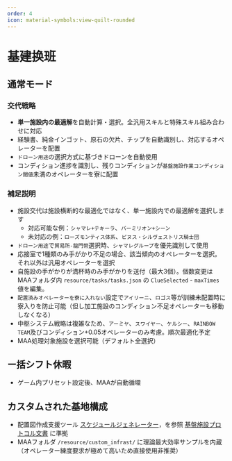 ```yaml
---
order: 4
icon: material-symbols:view-quilt-rounded
---
```


# 基建换班

## 通常モード

### 交代戦略

- **単一施設内の最適解**を自動計算・選択。全汎用スキルと特殊スキル組み合わせに対応
- 経験書、純金インゴット、原石の欠片、チップを自動識別し、対応するオペレーターを配置
- `ドローン用途`の選択方式に基づきドローンを自動使用
- コンディション進捗を識別し、残りコンディションが`基盤施設作業コンディション閾値`未満のオペレーターを寮に配置

### 補足説明

- 施設交代は施設横断的な最適化ではなく、単一施設内での最適解を選択します
  - 対応可能な例：`シャマレ+テキーラ`、`バーミリオン+シーン`
  - 未対応の例：`ローズモンティス体系`、`ピヌス・シルヴェストリス騎士団`
- `ドローン用途`で`貿易所-龍門幣`選択時、`シャマレグループ`を優先識別して使用
- 応接室で1種類のみ手がかり不足の場合、該当傾向のオペレーターを選択。それ以外は汎用オペレーターを選択
- 自施設の手がかりが満杯時のみ手がかりを送付（最大3個）。個数変更はMAAフォルダ内 `resource/tasks/tasks.json` の `ClueSelected` - `maxTimes` 値を編集。
- `配置済みオペレーターを寮に入れない`設定で`アイリーニ`、`ロゴス`等が訓練未配置時に寮入りを防止可能（但し加工施設のコンディション不足オペレーターも移動しなくなる）
- 中枢システム戦略は複雑なため、`アーミヤ`、`スワイヤー`、`ケルシー`、`RAINBOW TEAM`及びコンディション+0.05オペレーターのみ考慮。順次最適化予定
- MAA処理対象施設を選択可能（デフォルト全選択）

## ー括シフト休暇

- ゲーム内プリセット設定後、MAAが自動循環

## カスタムされた基地構成

- 配置図作成支援ツール [スケジュールジェネレーター](https://ark.yituliu.cn/tools/schedule)，を参照 [基盤施設プロトコル文書](../../protocol/base-scheduling-schema.md) に準拠
- MAAフォルダ `/resource/custom_infrast/` に理論最大効率サンプルを内蔵（オペレーター練度要求が極めて高いため直接使用非推奨）
